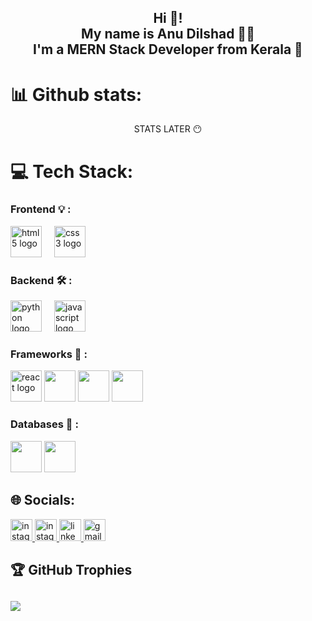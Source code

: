 <h2 align="center">Hi 👋! <br>
  My name is Anu Dilshad 👨‍💻 <br>
  I'm a MERN Stack Developer from Kerala 🌴</h2>

  # 📊 Github stats:

  <div align="center">
<!--   <img src="https://github-readme-stats.vercel.app/api?username=4nuu&hide_title=false&hide_rank=false&show_icons=true&include_all_commits=true&count_private=true&disable_animations=false&theme=dracula&locale=en&hide_border=false" height="150" alt="stats graph"  />
  <img src="https://github-readme-stats.vercel.app/api/top-langs?username=4nuu&locale=en&hide_title=false&layout=compact&card_width=320&langs_count=5&theme=dracula&hide_border=false" height="150" alt="languages graph" /> -->
  STATS LATER 😶
   
</div>

# 💻 Tech Stack:

### Frontend 💡 :
 <p>
  <img src="https://cdn.jsdelivr.net/gh/devicons/devicon/icons/html5/html5-original.svg" height="50" style="display:inline-block;" alt="html5 logo"  />
  <img width="12" /> <img src="https://cdn.jsdelivr.net/gh/devicons/devicon/icons/css3/css3-original.svg" style="display:inline-block;" height="50" alt="css3 logo"  />
  <img width="12" />
  </p>
  
### Backend 🛠️ :
<p>
  <img src="https://cdn.jsdelivr.net/gh/devicons/devicon/icons/python/python-original.svg" style="display:inline-block;" height="50" alt="python logo"  />
  <img width="12" />
  <img src="https://cdn.jsdelivr.net/gh/devicons/devicon/icons/javascript/javascript-original.svg" style="display:inline-block;" height="50" alt="javascript logo"  />
  <img width="12" />
  </p>
  
### Frameworks 🧬 :
<p>
  <img src="https://cdn.jsdelivr.net/gh/devicons/devicon/icons/react/react-original.svg" height="50" alt="react logo"  />
  <img src="https://cdn.jsdelivr.net/gh/devicons/devicon@latest/icons/express/express-original-wordmark.svg" height="50" />      
  <img src="https://cdn.jsdelivr.net/gh/devicons/devicon@latest/icons/nodejs/nodejs-original-wordmark.svg" height="50"  />
     <img src="https://cdn.jsdelivr.net/gh/devicons/devicon@latest/icons/django/django-plain.svg" height="50" />
</p>

### Databases 💾 :
  <p>
     <img src="https://cdn.jsdelivr.net/gh/devicons/devicon@latest/icons/mongodb/mongodb-plain-wordmark.svg" height="50" />
      <img src="https://cdn.jsdelivr.net/gh/devicons/devicon@latest/icons/mysql/mysql-plain-wordmark.svg" height="50" />
          
  </p>

## 🌐 Socials:
<a href="https://tx.me/AID_3N">  <img src="https://img.shields.io/static/v1?message=Telegram&logo=telegram&label=&color=24A1DE&logoColor=white&labelColor=&style=for-the-badge" height="35" alt="instagram logo"  /> 
<a href="https://instagram.com/anu_.dx"> <img src="https://img.shields.io/static/v1?message=Instagram&logo=instagram&label=&color=E4405F&logoColor=white&labelColor=&style=for-the-badge" height="35" alt="instagram logo"  /> </a>
<a href="https://www.linkedin.com/in/anu-dilshad/"> <img src="https://img.shields.io/static/v1?message=LinkedIn&logo=linkedin&label=&color=0077B5&logoColor=white&labelColor=&style=for-the-badge" height="35" alt="linkedin logo"  /> </a>
<a href="mailto:anudilshad5456@gmail.com">
<img src="https://img.shields.io/static/v1?message=Gmail&logo=gmail&label=&color=D14836&logoColor=white&labelColor=&style=for-the-badge" height="35" alt="gmail logo"  />  </a>

## 🏆 GitHub Trophies
![](https://github-profile-trophy.vercel.app/?username=4nuu&theme=radical&no-frame=false&no-bg=true&margin-w=5)
---
